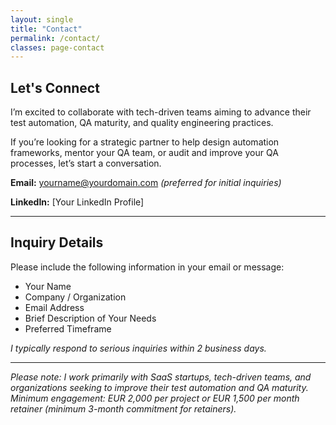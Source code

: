 ```yaml
---
layout: single
title: "Contact"
permalink: /contact/
classes: page-contact
---
```


## Let's Connect

I’m excited to collaborate with tech-driven teams aiming to advance their test automation, QA maturity, and quality engineering practices.

If you’re looking for a strategic partner to help design automation frameworks, mentor your QA team, or audit and improve your QA processes, let’s start a conversation.

**Email:** yourname@yourdomain.com  *(preferred for initial inquiries)*

**LinkedIn:** [Your LinkedIn Profile]

---

## Inquiry Details

Please include the following information in your email or message:

- Your Name
- Company / Organization
- Email Address
- Brief Description of Your Needs
- Preferred Timeframe

*I typically respond to serious inquiries within 2 business days.*

---

*Please note: I work primarily with SaaS startups, tech-driven teams, and organizations seeking to improve their test automation and QA maturity. Minimum engagement: EUR 2,000 per project or EUR 1,500 per month retainer (minimum 3-month commitment for retainers).*
